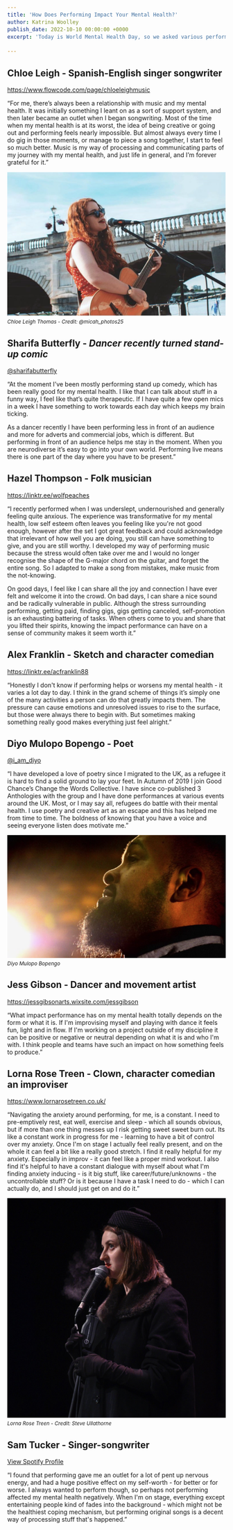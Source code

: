 ```yaml
---
title: 'How Does Performing Impact Your Mental Health?'
author: Katrina Woolley
publish_date: 2022-10-10 00:00:00 +0000
excerpt: 'Today is World Mental Health Day, so we asked various performers from different disciplines to tell us how performing impacts their mental health.'

---
```


## Chloe Leigh - Spanish-English singer songwriter 
<https://www.flowcode.com/page/chloeleighmusic>

“For me, there’s always been a relationship with music and my mental health. It was initially something I leant on as a sort of support system, and then later became an outlet when I began songwriting. Most of the time when my mental health is at its worst, the idea of being creative or going out and performing feels nearly impossible. But almost always every time I do gig in those moments, or manage to piece a song together, I start to feel so much better. Music is my way of processing and communicating parts of my journey with my mental health, and just life in general, and I’m forever grateful for it.”


![Chloe Leigh Thomas - Credit: @micah_photos25](/static/img/in-focus/chloe-thomas.png)
<small class="caption"><em>Chloe Leigh Thomas - Credit: @micah_photos25</em></small>

## Sharifa Butterfly - _Dancer recently turned stand-up comic_
[@sharifabutterfly](https://twitter.com/sharifabutterfly)

“At the moment I’ve been mostly performing stand up comedy, which has been really good for my mental health. I like that I can talk about stuff in a funny way, I feel like that’s quite therapeutic. If I have quite a few open mics in a week I have something to work towards each day which keeps my brain ticking.

As a dancer recently I have been performing less in front of an audience and more for adverts and commercial jobs, which is different. But performing in front of an audience helps me stay in the moment. When you are neurodiverse it’s easy to go into your own world. Performing live means there is one part of the day where you have to be present.”


## Hazel Thompson - Folk musician 
<https://linktr.ee/wolfpeaches>

“I recently performed when I was underslept, undernourished and generally feeling quite anxious. The experience was transformative for my mental health, low self esteem often leaves you feeling like you're not good enough, however after the set I got great feedback and could acknowledge that irrelevant of how well you are doing, you still can have something to give, and you are still worthy. I developed my way of performing music because the stress would often take over me and I would no longer recognise the shape of the G-major chord on the guitar, and forget the entire song. So I adapted to make a song from mistakes, make music from the not-knowing.

On good days, I feel like I can share all the joy and connection I have ever felt and welcome it into the crowd. On bad days, I can share a nice sound and be radically vulnerable in public.
Although the stress surrounding performing, getting paid, finding gigs, gigs getting canceled, self-promotion is an exhausting battering of tasks. When others come to you and share that you lifted their spirits, knowing the impact performance can have on a sense of community makes it seem worth it.”

## Alex Franklin - Sketch and character comedian
<https://linktr.ee/acfranklin88>

“Honestly I don't know if performing helps or worsens my mental health - it varies a lot day to day. I think in the grand scheme of things it’s simply one of the many activities a person can do that greatly impacts them. The pressure can cause emotions and unresolved issues to rise to the surface, but those were always there to begin with. But sometimes making something really good makes everything just feel alright.”

## Diyo Mulopo Bopengo - Poet
[@i_am_diyo](https://twitter.com/i_am_diyo)

“I have developed a love of poetry since I migrated to the UK, as a refugee it is hard to find a solid ground to lay your feet. In Autumn of 2019 I join Good Chance’s Change the Words Collective. I have since co-published 3 Anthologies with the group and I have done performances at various events around the UK. Most, or I may say all, refugees do battle with their mental health. I use poetry and creative art as an escape and this has helped me from time to time. The boldness of knowing that you have a voice and seeing everyone listen does motivate me.”

![Diyo Mulopo Bopengo](/static/img/in-focus/diyo-bopengo.png)
<small class="caption"><em>Diyo Mulopo Bopengo</em></small>

## Jess Gibson - Dancer and movement artist
<https://jessgibsonarts.wixsite.com/jessgibson>

“What impact performance has on my mental health totally depends on the form or what it is. If I'm improvising myself and playing with dance it feels fun, light and in flow. If I'm working on a project outside of my discipline it can be positive or negative or neutral depending on what it is and who I'm with. I think people and teams have such an impact on how something feels to produce.”

## Lorna Rose Treen - Clown, character comedian an improviser 
<https://www.lornarosetreen.co.uk/>

“Navigating the anxiety around performing, for me, is a constant. I need to pre-emptively rest, eat well, exercise and sleep - which all sounds obvious, but if more than one thing messes up I risk getting sweet sweet burn out. Its like a constant work in progress for me - learning to have a bit of control over my anxiety. Once I'm on stage I actually feel really present, and on the whole it can feel a bit like a really good stretch. I find it really helpful for my anxiety. Especially in improv - it can feel like a proper mind workout. I also find it's helpful to have a constant dialogue with myself about what I'm finding anxiety inducing - is it big stuff, like career/future/unknowns - the uncontrollable stuff? Or is it because I have a task I need to do - which I can actually do, and I should just get on and do it.”

![Lorna Rose Treen - Credit: Steve Ullathorne](/static/img/in-focus/laura-rose.png)
<small class="caption"><em>Lorna Rose Treen - Credit: Steve Ullathorne</em></small>

## Sam Tucker - Singer-songwriter
[View Spotify Profile](https://open.spotify.com/artist/33TdZEmzgFj3XAE7UiKoR7?si=uZXiKLa1ScC90XuSBq-Owg)

“I found that performing gave me an outlet for a lot of pent up nervous energy, and had a huge positive effect on my self-worth - for better or for worse. I always wanted to perform though, so perhaps not performing affected my mental health negatively. When I'm on stage, everything except entertaining people kind of fades into the background - which might not be the healthiest coping mechanism, but performing original songs is a decent way of processing stuff that's happened.”
